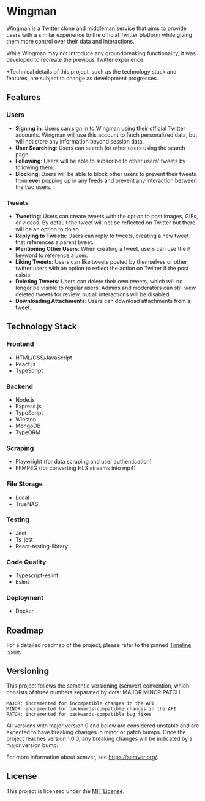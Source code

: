 # Wingman
Wingman is a Twitter clone and middleman service that aims to provide users with a similar experience to the official Twitter platform while giving them more control over their data and interactions.

While Wingman may not introduce any groundbreaking functionality, it was developed to recreate the previous Twitter experience.

*Technical details of this project, such as the technology stack and features, are subject to change as development progresses.

## Features
### Users
 - **Signing in**: Users can sign in to Wingman using their official Twitter accounts. Wingman will use this account to fetch personalized data, but will not store any information beyond session data.
 - **User Searching**: Users can search for other users using the search page.
 - **Following**: Users will be able to subscribe to other users' tweets by following them.
 - **Blocking**: Users will be able to block other users to prevent their tweets from **ever** popping up in any feeds and prevent any interaction between the two users.
 
### Tweets
 - **Tweeting**: Users can create tweets with the option to post images, GIFs, or videos. By default the tweet will not be reflected on Twitter but there will be an option to do so.
 - **Replying to Tweets**: Users can reply to tweets, creating a new tweet that references a parent tweet.
 - **Mentioning Other Users**: When creating a tweet, users can use the `@` keyword to reference a user.
 - **Liking Tweets**: Users can like tweets posted by themselves or other twitter users with an option to reflect the action on Twitter if the post exists.
 - **Deleting Tweets**: Users can delete their own tweets, which will no longer be visible to regular users. Admins and moderators can still view deleted tweets for review, but all interactions will be disabled.
 - **Downloading Attachments**: Users can download attachments from a tweet.

## Technology Stack
### Frontend
 - HTML/CSS/JavaScript
 - React.js
 - TypeScript
### Backend
 - Node.js
 - Express.js
 - TypeScript
 - Winston
 - MongoDB
 - TypeORM
### Scraping
 - Playwright (for data scraping and user authentication)
 - FFMPEG (for converting HLS streams into mp4)
### File Storage
 - Local
 - TrueNAS
### Testing
 - Jest
 - Ts-jest
 - React-testing-library
### Code Quality
 - Typescript-eslint
 - Eslint
### Deployment
 - Docker

## Roadmap
For a detailed roadmap of the project, please refer to the pinned [Timeline issue](https://github.com/FoRVaiS/Wingman/issues/1).

## Versioning
This project follows the semantic versioning (semver) convention, which consists of three numbers separated by dots: MAJOR.MINOR.PATCH.

```
MAJOR: incremented for incompatible changes in the API
MINOR: incremented for backwards-compatible changes in the API
PATCH: incremented for backwards-compatible bug fixes
```

All versions with major version 0 and below are considered unstable and are expected to have breaking changes in minor or patch bumps. Once the project reaches version 1.0.0, any breaking changes will be indicated by a major version bump.

For more information about semver, see https://semver.org/.

## License
This project is licensed under the [MIT License](./LICENSE).
